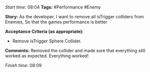 
*Start time:* 08:04
**Tags:** #Performance #Enemy 

**Story:** 
As the developer, I want to remove all isTrigger colliders from Enemies,
So that the games performance is better

**Acceptance Criteria (as appropriate):**
- Remove isTrigger Sphere Collider.

**Comments:** 
Removed the collider and made sure that everything still worked as expected. Everything worked!

*Finish time:* 08:09